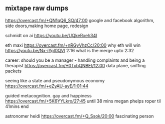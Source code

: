 ## mixtape raw dumps


https://overcast.fm/+QN1qQ6_SQ/47:00 google and facebook algorithm, side doors,making home page, redesign


schmidt on ai https://youtu.be/UQkeRxeh34I

eth maxi https://overcast.fm/+nRGyVhzCc/20:00 why eth will win
https://youtu.be/Nx-jYgI0QVI 2:16 what is the merge upto 2:32


career: should you be a manager - handling complaints and being a therapist https://overcast.fm/+0TxbQNBEI/12:00 data plane, sniffing packets

seeing like a state and pseudonymous economy https://overcast.fm/+eZyAU-ayE/1:01:44


guided metacognition. gay and happiness https://overcast.fm/+5K6YYLkro/27:45 until 38 mins megan phelps roper til 41mins end

astronomer heidi
https://overcast.fm/+Q_Ssok/20:00 fascinating person